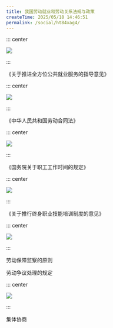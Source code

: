 ```yaml
---
title: 我国劳动就业和劳动关系法规与政策
createTime: 2025/05/18 14:46:51
permalink: /social/ht84xag4/
---
```

::: center

![](/number/2-1.png)

:::

《关于推进全方位公共就业服务的指导意见》

::: center

![](/number/2-2.png)

:::

《中华人民共和国劳动合同法》

::: center

![](/number/2-3.png)

:::

《国务院关于职工工作时间的规定》

::: center

![](/number/2-4.png)

:::

《关于推行终身职业技能培训制度的意见》

::: center

![](/number/2-5.png)

:::

劳动保障监察的原则

劳动争议处理的规定

::: center

![](/number/2-6.png)

:::

集体协商
